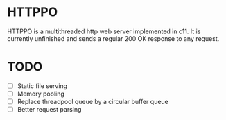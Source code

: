 # HTTPPO
HTTPPO is a multithreaded http web server implemented in c11.
It is currently unfinished and sends a regular 200 OK response to any request.

# TODO
- [ ] Static file serving
- [ ] Memory pooling
- [ ] Replace threadpool queue by a circular buffer queue
- [ ] Better request parsing
